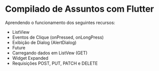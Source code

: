 # Compilado de Assuntos com Flutter

Aprendendo o funcionamento dos seguintes recursos:

- ListView
- Eventos de Clique (onPressed, onLongPress)
- Exibição de Dialog (AlertDialog)
- Future
- Carregando dados em ListVew (GET)
- Widget Expanded
- Requisições POST, PUT, PATCH e DELETE

